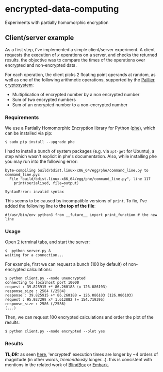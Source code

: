 # encrypted-data-computing
Experiments with partially homomorphic encryption

## Client/server example

As a first step, i've implemented a simple client/server experiment. 
A client requests the execution of *x* operations on a server, and checks the 
returned results. the objective was to compare the times of the operations over 
encrypted and non-encrypted data. 

For each operation, the client picks 2 floating 
point operands at random, as well as one of the following arithmetic operations, 
supported by the [Paillier cryptosystem](https://en.wikipedia.org/wiki/Paillier_cryptosystem):

* Multiplication of encrypted number by a non encrypted number
* Sum of two encrypted numbers
* Sum of an encrypted number to a non-encrypted number

### Requirements

We use a Partially Homomorphic Encryption library for Python 
([phe](http://python-paillier.readthedocs.io/en/latest/)), which can 
be installed via pip:

```
$ sudo pip install --upgrade phe
```

I had to install a bunch of system packages (e.g. via `apt-get` for Ubuntu), a 
step which wasn't explicit in phe's documentation. Also, while installing phe 
you may run into the following error:

```
byte-compiling build/bdist.linux-x86_64/egg/phe/command_line.py to command_line.pyc
  File "build/bdist.linux-x86_64/egg/phe/command_line.py", line 117
    print(serialised, file=output)
                          ^
SyntaxError: invalid syntax
```

This seems to be caused by incompatible versions of `print`. To fix, I've 
added the following line to **the top of the file**:

``
#!/usr/bin/env python3
from __future__ import print_function # the new line
``

### Usage

Open 2 terminal tabs, and start the server:
```
$  python server.py &
waiting for a connection...
```

For example, first we can request a bunch (100 by default) of non-encrypted calculations:
```
$ python client.py --mode unencrypted
connecting to localhost port 10000
request : 39.825915 +* 86.260188 (= 126.086103)
response_size : 2584 (/2584)
response : 39.825915 +* 86.260188 = 126.086103 (126.086103)
request : 95.927299 x* 1.612882 (= 154.719396)
response_size : 2586 (/2586)
(...)
```

Then, we can request 100 encrypted calculations and order the plot of the 
results:
```
$ python client.py --mode encrypted --plot yes
```

### Results

**TL;DR:** as seen [here](https://github.com/adamiaonr/encrypted-data-computing/blob/master/graphs/exec-times.pdf), 
'encrypted' execution times are longer by ~4 orders of magnitude (in other 
words, *tremendously* longer...). this is consistent with mentions in the 
related work of [BlindBox](http://iot.stanford.edu/pubs/sherry-blindbox-sigcomm15.pdf) 
or [Embark](http://www.justinesherry.com/assets/papers/embark.pdf).
